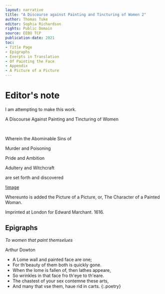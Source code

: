 ```yaml
---
layout: narrative
title: "A Discourse against Painting and Tincturing of Women 2"
author: Thomas Tuke
editor: Sophia Richardson
rights: Public Domain
source: EEBO TCP
publication-date: 2021
toc:
- Title Page
- Epigraphs
- Exerpts in Translation
- Of Painting the Face
- Appendix
- A Picture of a Picture
---
```


# Editor's note

I am attempting to make this work.

<p class="centered larger">A Discourse Against Painting and Tincturing of Women</p>
<br>
<p class="centered large">Wherein the Abominable Sins of</p>

<p class="centered large">Murder and Poisoning</p>

<p class="centered large">Pride and Ambition</p>

<p class="centered large">Adultery and Witchcraft</p>

<p class="centered large">are set forth and discovered</p>

[!image](https://user-images.githubusercontent.com/93678367/141185080-97bd1883-567a-4f1b-a6d4-b1a356a1ffcf.png)

<p class="centered">Whereunto is added the Picture of a Picture, or, The Character of a Painted Woman.</p>

<p class="centered small">Imprinted at London for Edward Marchant. 1616.</p>

## Epigraphs 

*To women that paint themselues*

Arthur Dowton

- A Lome wall and painted face are one;
- For th'beauty of them both is quickly gone.
- When the lome is fallen of, then lathes appeare,
- So wrinkles in that face fro th'eye to th'eare.
- The chastest of your sex contemne these arts,
- And many that vse them, haue rid in carts.
{:.poetry}
